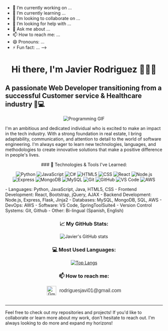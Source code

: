 
- 🔭 I’m currently working on ...
- 🌱 I’m currently learning ...
- 👯 I’m looking to collaborate on ...
- 🤔 I’m looking for help with ...
- 💬 Ask me about ...
- 📫 How to reach me: ...
- 😄 Pronouns: ...
- ⚡ Fun fact: ...
-->

<div align="center">

# Hi there, I'm Javier Rodriguez 👋💪🏽

</div>

## A passionate Web Developer transitioning from a successful Customer service & Healthcare industry 🏡💻
<div align="center">

![Programming GIF](https://media.giphy.com/media/LmNwrBhejkK9EFP504/giphy.gif)
 
</div>


I'm an ambitious and dedicated individual who is excited to make an impact in the tech industry. With a strong foundation in real estate, I bring adaptability, communication, and attention to detail to the world of software engineering. I'm always eager to learn new technologies, languages, and methodologies to create innovative solutions that make a positive difference in people's lives.

<div align="center">
### 🔭 Technologies & Tools I've Learned:
 
</div>
<div align="center">

![Python](https://img.shields.io/badge/-Python-3776AB?style=flat-square&logo=python&logoColor=white)
![JavaScript](https://img.shields.io/badge/-JavaScript-F7DF1E?style=flat-square&logo=javascript&logoColor=black)
![C#](https://img.shields.io/badge/-C%23-239120?style=flat-square&logo=c-sharp&logoColor=white)
![HTML5](https://img.shields.io/badge/-HTML5-E34F26?style=flat-square&logo=html5&logoColor=white)
![CSS](https://img.shields.io/badge/-CSS-1572B6?style=flat-square&logo=css3&logoColor=white)
![React](https://img.shields.io/badge/-React-61DAFB?style=flat-square&logo=react&logoColor=black)
![Node.js](https://img.shields.io/badge/-Node.js-339933?style=flat-square&logo=node.js&logoColor=white)
![Express](https://img.shields.io/badge/-Express-000000?style=flat-square&logo=express&logoColor=white)
![MongoDB](https://img.shields.io/badge/-MongoDB-47A248?style=flat-square&logo=mongodb&logoColor=white)
![MySQL](https://img.shields.io/badge/-MySQL-4479A1?style=flat-square&logo=mysql&logoColor=white)
![Git](https://img.shields.io/badge/-Git-F05032?style=flat-square&logo=git&logoColor=white)
![GitHub](https://img.shields.io/badge/-GitHub-181717?style=flat-square&logo=github&logoColor=white)
![VS Code](https://img.shields.io/badge/-VS_Code-007ACC?style=flat-square&logo=visual-studio-code&logoColor=white)
![AWS](https://img.shields.io/badge/-AWS-232F3E?style=flat-square&logo=amazon-aws&logoColor=white)

</div>
- Languages: Python, JavaScript, Java, HTML5, CSS
- Frontend Development: React, Bootstrap, jQuery, AJAX
- Backend Development: Node.js, Express, Flask, Jinja2
- Databases: MySQL, MongoDB, SQL, AWS
- DevOps: AWS 
- Software: VS Code, SpringToolSuite4
- Version Control Systems: Git, Github
- Other: Bi-lingual (Spanish, English)

<div align="center">

### 📈 My GitHub Stats:

</div>
<div align="center">

![Javier's GitHub stats](https://github-readme-stats.vercel.app/api?username=JavierRodriguez001&show_icons=true&theme=dark)
 
</div>
<div align="center">

### 💻 Most Used Languages:

</div>
<div align="center">

[![Top Langs](https://github-readme-stats.vercel.app/api/top-langs/?username=JavierRodriguez001&layout=compact)](https://github.com/anuraghazra/github-readme-stats)

</div>

<div align="center">

### 📫 How to reach me:

</div>
<div align="center">

<div style="display: flex; align-items: center; justify-content: center;">
  <div>
  <a href="mailto:rodriguesjavi01@gmail.com" style="display: flex; align-items: center; text-decoration: none;">
    <img src="https://img.icons8.com/fluent/50/000000/gmail-new.png" alt="Gmail icon" width="30" height="30" style="margin-right: 10px;">
   </div>
    <a href="mailto:rodriguesjavi01@gmail.com" style="display: flex; align-items: center; text-decoration: none;">
    <span style="font-size: 16px; color: #333; font-family: Arial, sans-serif;">rodriguesjavi01@gmail.com</span>
  </a>
</div>
 

</div>
<div align="center">

  <br>
  <a href="https://linkedin.com/in/JavierRodriguez001%22%3E<img src="https://img.shields.io/badge/LinkedIn-0A66C2?style=for-the-badge&logo=linkedin&logoColor=white" style="margin-top: 10px;"/></a>


</div>

---

Feel free to check out my repositories and projects! If you'd like to collaborate or learn more about my work, don't hesitate to reach out. I'm always looking to do more and expand my horizons!
